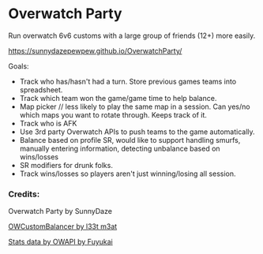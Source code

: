 # Overwatch Party

Run overwatch 6v6 customs with a large group of friends (12+) more easily.

https://sunnydazepewpew.github.io/OverwatchParty/

Goals:
- Track who has/hasn't had a turn. Store previous games teams into spreadsheet.
- Track which team won the game/game time to help balance.
- Map picker // less likely to play the same map in a session. Can yes/no which maps you want to rotate through. Keeps track of it.
- Track who is AFK
- Use 3rd party Overwatch APIs to push teams to the game automatically. 
- Balance based on profile SR, would like to support handling smurfs, manually entering information, detecting unbalance based on wins/losses
- SR modifiers for drunk folks.
- Track wins/losses so players aren't just winning/losing all session.


### Credits:
Overwatch Party by SunnyDaze

[OWCustomBalancer by l33t m3at](https://github.com/adminimusRU/OWcustomBalancer)

[Stats data by OWAPI by Fuyukai](https://github.com/Fuyukai/OWAPI)
